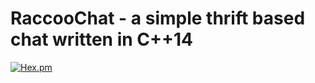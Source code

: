 # RaccooChat - a simple thrift based chat written in C++14

[![Hex.pm](https://img.shields.io/hexpm/l/plug.svg)](LICENSE)
